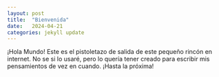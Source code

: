 ```yaml
---
layout: post
title:  "Bienvenida"
date:   2024-04-21 
categories: jekyll update
---
```


¡Hola Mundo! Este es el pistoletazo de salida de este pequeño rincón en internet. No se si lo usaré, pero lo quería tener creado para escribir mis pensamientos de vez en cuando. ¡Hasta la próxima!

